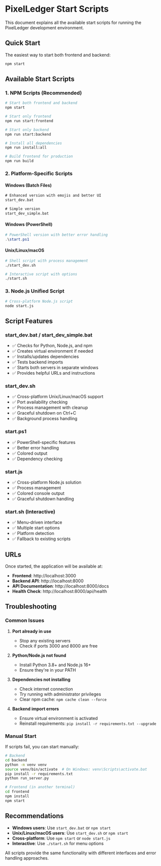 # PixelLedger Start Scripts

This document explains all the available start scripts for running the PixelLedger development environment.

## Quick Start

The easiest way to start both frontend and backend:

```bash
npm start
```

## Available Start Scripts

### 1. NPM Scripts (Recommended)

```bash
# Start both frontend and backend
npm start

# Start only frontend
npm run start:frontend

# Start only backend  
npm run start:backend

# Install all dependencies
npm run install:all

# Build frontend for production
npm run build
```

### 2. Platform-Specific Scripts

#### Windows (Batch Files)
```cmd
# Enhanced version with emojis and better UI
start_dev.bat

# Simple version
start_dev_simple.bat
```

#### Windows (PowerShell)
```powershell
# PowerShell version with better error handling
.\start.ps1
```

#### Unix/Linux/macOS
```bash
# Shell script with process management
./start_dev.sh

# Interactive script with options
./start.sh
```

### 3. Node.js Unified Script

```bash
# Cross-platform Node.js script
node start.js
```

## Script Features

### start_dev.bat / start_dev_simple.bat
- ✅ Checks for Python, Node.js, and npm
- ✅ Creates virtual environment if needed
- ✅ Installs/updates dependencies
- ✅ Tests backend imports
- ✅ Starts both servers in separate windows
- ✅ Provides helpful URLs and instructions

### start_dev.sh
- ✅ Cross-platform Unix/Linux/macOS support
- ✅ Port availability checking
- ✅ Process management with cleanup
- ✅ Graceful shutdown on Ctrl+C
- ✅ Background process handling

### start.ps1
- ✅ PowerShell-specific features
- ✅ Better error handling
- ✅ Colored output
- ✅ Dependency checking

### start.js
- ✅ Cross-platform Node.js solution
- ✅ Process management
- ✅ Colored console output
- ✅ Graceful shutdown handling

### start.sh (Interactive)
- ✅ Menu-driven interface
- ✅ Multiple start options
- ✅ Platform detection
- ✅ Fallback to existing scripts

## URLs

Once started, the application will be available at:

- **Frontend**: http://localhost:3000
- **Backend API**: http://localhost:8000
- **API Documentation**: http://localhost:8000/docs
- **Health Check**: http://localhost:8000/api/health

## Troubleshooting

### Common Issues

1. **Port already in use**
   - Stop any existing servers
   - Check if ports 3000 and 8000 are free

2. **Python/Node.js not found**
   - Install Python 3.8+ and Node.js 16+
   - Ensure they're in your PATH

3. **Dependencies not installing**
   - Check internet connection
   - Try running with administrator privileges
   - Clear npm cache: `npm cache clean --force`

4. **Backend import errors**
   - Ensure virtual environment is activated
   - Reinstall requirements: `pip install -r requirements.txt --upgrade`

### Manual Start

If scripts fail, you can start manually:

```bash
# Backend
cd backend
python -m venv venv
source venv/bin/activate  # On Windows: venv\Scripts\activate.bat
pip install -r requirements.txt
python run_server.py

# Frontend (in another terminal)
cd frontend
npm install
npm start
```

## Recommendations

- **Windows users**: Use `start_dev.bat` or `npm start`
- **Unix/Linux/macOS users**: Use `start_dev.sh` or `npm start`
- **Cross-platform**: Use `npm start` or `node start.js`
- **Interactive**: Use `./start.sh` for menu options

All scripts provide the same functionality with different interfaces and error handling approaches.
